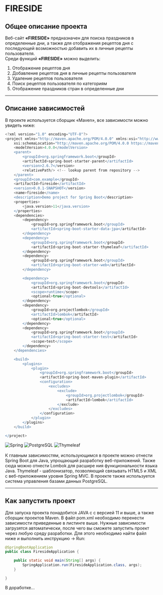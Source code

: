 # FIRESIDE
## Общее описание проекта
Веб-сайт **«FIRESIDE»** предназначен для поиска праздников в определенные дни, а также для отображения рецептов
дня с последующей возможностью добавить их в личные рецепты пользователя.<br>
Среди функций **«FIRESIDE»** можно выделить:
1. Отображение рецептов дня
2. Добавление рецептов дня в личные рецепты пользователя
3. Удаление рецептов пользователя
4. Поиск рецептов пользователя по категориям
5. Отображение праздников стран в определенные дни

---

## Описание зависимостей
В проекте используется сборщик «Maven», все зависимости можно увидеть ниже:<br>
```groovy
<?xml version="1.0" encoding="UTF-8"?>
<project xmlns="http://maven.apache.org/POM/4.0.0" xmlns:xsi="http://www.w3.org/2001/XMLSchema-instance"
	xsi:schemaLocation="http://maven.apache.org/POM/4.0.0 https://maven.apache.org/xsd/maven-4.0.0.xsd">
	<modelVersion>4.0.0</modelVersion>
	<parent>
		<groupId>org.springframework.boot</groupId>
		<artifactId>spring-boot-starter-parent</artifactId>
		<version>2.6.7</version>
		<relativePath/> <!-- lookup parent from repository -->
	</parent>
	<groupId>com.example</groupId>
	<artifactId>fireside</artifactId>
	<version>0.0.1-SNAPSHOT</version>
	<name>fireside</name>
	<description>Demo project for Spring Boot</description>
	<properties>
		<java.version>11</java.version>
	</properties>
	<dependencies>
		<dependency>
			<groupId>org.springframework.boot</groupId>
			<artifactId>spring-boot-starter-data-jpa</artifactId>
		</dependency>
		<dependency>
			<groupId>org.springframework.boot</groupId>
			<artifactId>spring-boot-starter-thymeleaf</artifactId>
		</dependency>
		<dependency>
			<groupId>org.springframework.boot</groupId>
			<artifactId>spring-boot-starter-web</artifactId>
		</dependency>

		<dependency>
			<groupId>org.springframework.boot</groupId>
			<artifactId>spring-boot-devtools</artifactId>
			<scope>runtime</scope>
			<optional>true</optional>
		</dependency>
		<dependency>
			<groupId>org.projectlombok</groupId>
			<artifactId>lombok</artifactId>
			<optional>true</optional>
		</dependency>
		<dependency>
			<groupId>org.springframework.boot</groupId>
			<artifactId>spring-boot-starter-test</artifactId>
			<scope>test</scope>
		</dependency>
	</dependencies>

	<build>
		<plugins>
			<plugin>
				<groupId>org.springframework.boot</groupId>
				<artifactId>spring-boot-maven-plugin</artifactId>
				<configuration>
					<excludes>
						<exclude>
							<groupId>org.projectlombok</groupId>
							<artifactId>lombok</artifactId>
						</exclude>
					</excludes>
				</configuration>
			</plugin>
		</plugins>
	</build>

</project>

```
![Spring](https://easyjava.ru/wp-content/uploads/2017/10/spring-boot-logo.jpg)
![PostgreSQL](https://developer.asustor.com/uploadIcons/0020_999_1617260177_postgresql-icon_256.png)
![Thymeleaf](https://avatars.githubusercontent.com/u/1492367?s=280&v=4)
<br><br>
К главным зависимостям, использующимся в проекте можно отнести Spring Boot для Java, упрощающий разработку веб-приложений. Также сюда можно отнести Lombok для расшире
ния функциональности языка Java. Thymeleaf - шаблонизатор, позволяющий связывать HTML5 и XML с веб-приложением уровня Spring MVC. В проекте также используется система управления базами данных PostgreSQL.

---

## Как запустить проект
Для запуска проекта понадобится JAVA с с версией 11 и выше, а также сборщик проектов Maven. В файл pom.xml необходимо перенести зависимости приведенные в листинге выше. Нужные зависимости загрузятся автоматически, после чего вы сможете запустить проект через любую среду разработки. Для этого необходимо найти файл ниже и выполнить инструкцию -> Run:
```java
@SpringBootApplication
public class FiresideApplication {

	public static void main(String[] args) {
		SpringApplication.run(FiresideApplication.class, args);
	}

}
```
В доработке...
